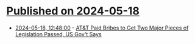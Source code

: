 # [Published on 2024-05-18](index.md)

* [2024-05-18, 12:48:00](https://soylentnews.org/article.pl?sid=24/05/17/032257&from=rss) - [AT&T Paid Bribes to Get Two Major Pieces of Legislation Passed, US Gov't Says](https://soylentnews.org/article.pl?sid=24/05/17/032257&from=rss)

